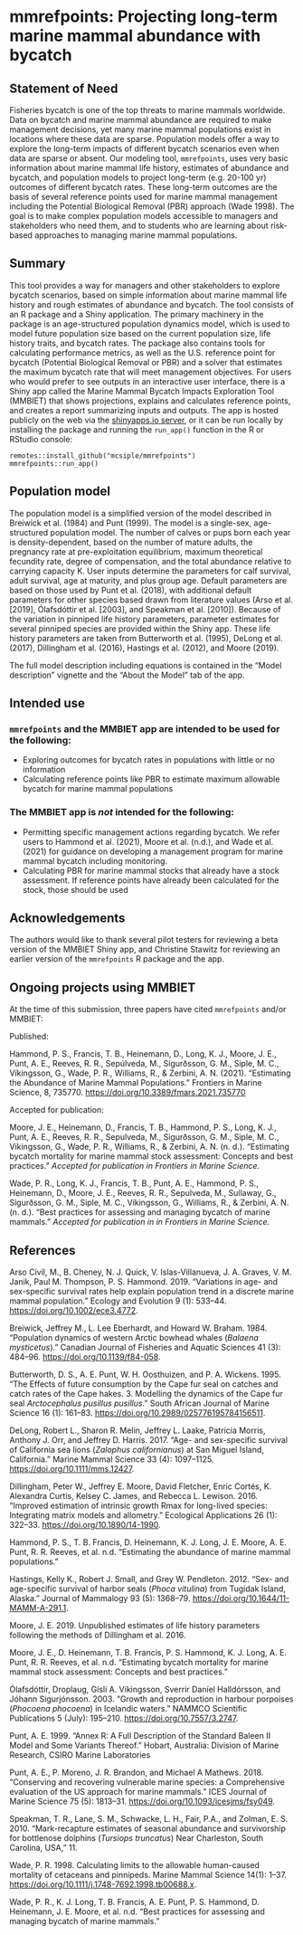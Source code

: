 # mmrefpoints: Projecting long-term marine mammal abundance with bycatch

## Statement of Need
Fisheries bycatch is one of the top threats to marine mammals worldwide. Data on bycatch and marine mammal abundance are required to make management decisions, yet many marine mammal populations exist in locations where these data are sparse. Population models offer a way to explore the long-term impacts of different bycatch scenarios even when data are sparse or absent. Our modeling tool, `mmrefpoints`, uses very basic information about marine mammal life history, estimates of abundance and bycatch, and population models to project long-term (e.g. 20-100 yr) outcomes of different bycatch rates. These long-term outcomes are the basis of several reference points used for marine mammal management including the Potential Biological Removal (PBR) approach (Wade 1998). The goal is to make complex population models accessible to managers and stakeholders who need them, and to students who are learning about risk-based approaches to managing marine mammal populations.

## Summary
This tool provides a way for managers and other stakeholders to explore bycatch scenarios, based on simple information about marine mammal life history and rough estimates of abundance and bycatch. The tool consists of an R package and a Shiny application. The primary machinery in the package is an age-structured population dynamics model, which is used to model future population size based on the current population size, life history traits, and bycatch rates. The package also contains tools for calculating performance metrics, as well as the U.S. reference point for bycatch (Potential Biological Removal or PBR) and a solver that estimates the maximum bycatch rate that will meet management objectives. For users who would prefer to see outputs in an interactive user interface, there is a Shiny app called the Marine Mammal Bycatch Impacts Exploration Tool (MMBIET) that shows projections, explains and calculates reference points, and creates a report summarizing inputs and outputs. The app is hosted publicly on the web via the [shinyapps.io server](https://msiple.shinyapps.io/mmrefpoints/), or it can be run locally by installing the package and running the `run_app()` function in the R or RStudio console:

```{r}
remotes::install_github("mcsiple/mmrefpoints")
mmrefpoints::run_app()
```

## Population model
The population model is a simplified version of the model described in Breiwick et al. (1984) and Punt (1999). The model is a single-sex, age-structured population model. The number of calves or pups born each year is density-dependent, based on the number of mature adults, the pregnancy rate at pre-exploitation equilibrium, maximum theoretical fecundity rate, degree of compensation, and the total abundance relative to carrying capacity K. 
User inputs determine the parameters for calf survival, adult survival, age at maturity, and plus group age. Default parameters are based on those used by Punt et al. (2018), with additional default parameters for other species based drawn from literature values (Arso et al. [2019], Ólafsdóttir et al. [2003], and Speakman et al. [2010]).  Because of the variation in pinniped life history parameters, parameter estimates for several pinniped species are provided within the Shiny app. These life history parameters are taken from Butterworth et al. (1995), DeLong et al. (2017), Dillingham et al. (2016), Hastings et al. (2012), and Moore (2019).

The full model description including equations is contained in the “Model description” vignette and the “About the Model” tab of the app.

## Intended use
### `mmrefpoints` and the MMBIET app are intended to be used for the following:

* Exploring outcomes for bycatch rates in populations with little or no information
* Calculating reference points like PBR to estimate maximum allowable bycatch for marine mammal populations

### The MMBIET app is *not* intended for the following:

* Permitting specific management actions regarding bycatch. We refer users to Hammond et al. (2021), Moore et al. (n.d.), and Wade et al. (2021) for guidance on developing a management program for marine mammal bycatch including monitoring.
* Calculating PBR for marine mammal stocks that already have a stock assessment. If reference points have already been calculated for the stock, those should be used

## Acknowledgements
The authors would like to thank several pilot testers for reviewing a beta version of the MMBIET Shiny app, and Christine Stawitz for reviewing an earlier version of the `mmrefpoints` R package and the app.

## Ongoing projects using MMBIET
At the time of this submission, three papers have cited `mmrefpoints` and/or MMBIET:

Published:

Hammond, P. S., Francis, T. B., Heinemann, D., Long, K. J., Moore, J. E., Punt, A. E., Reeves, R. R., Sepúlveda, M., Sigurðsson, G. M., Siple, M. C., Víkingsson, G., Wade, P. R., Williams, R., & Zerbini, A. N. (2021). “Estimating the Abundance of Marine Mammal Populations.” Frontiers in Marine Science, 8, 735770. https://doi.org/10.3389/fmars.2021.735770

Accepted for publication:

Moore, J. E., Heinemann, D., Francis, T. B., Hammond, P. S., Long, K. J., Punt, A. E., Reeves, R. R., Sepulveda, M., Sigurðsson, G. M., Siple, M. C., Vikingsson, G., Wade, P. R., Williams, R., & Zerbini, A. N. (n. d.). “Estimating bycatch mortality for marine mammal stock assessment: Concepts and best practices.” *Accepted for publication in Frontiers in Marine Science.*

Wade, P. R., Long, K. J., Francis, T. B., Punt, A. E., Hammond, P. S., Heinemann, D., Moore, J. E., Reeves, R. R., Sepulveda, M., Sullaway, G., Sigurðsson, G. M., Siple, M. C., Vikingsson, G., Williams, R., & Zerbini, A. N. (n. d.). “Best practices for assessing and managing bycatch of marine mammals.” *Accepted for publication in in Frontiers in Marine Science.*

## References

Arso Civil, M., B. Cheney, N. J. Quick, V. Islas-Villanueva, J. A. Graves, V. M. Janik, Paul M. Thompson, P. S. Hammond. 2019. “Variations in age- and sex-specific survival rates help explain population trend in a discrete marine mammal population.” Ecology and Evolution 9 (1): 533–44. https://doi.org/10.1002/ece3.4772.

Breiwick, Jeffrey M., L. Lee Eberhardt, and Howard W. Braham. 1984. “Population dynamics of western Arctic bowhead whales (*Balaena mysticetus*).” Canadian Journal of Fisheries and Aquatic Sciences 41 (3): 484–96. https://doi.org/10.1139/f84-058.

Butterworth, D. S., A. E. Punt, W. H. Oosthuizen, and P. A. Wickens. 1995. “The Effects of future consumption by the Cape fur seal on catches and catch rates of the Cape hakes. 3. Modelling the dynamics of the Cape fur seal *Arctocephalus pusillus pusillus*.” South African Journal of Marine Science 16 (1): 161–83. https://doi.org/10.2989/025776195784156511.

DeLong, Robert L., Sharon R. Melin, Jeffrey L. Laake, Patricia Morris, Anthony J. Orr, and Jeffrey D. Harris. 2017. “Age- and sex-specific survival of California sea lions (*Zalophus californianus*) at San Miguel Island, California.” Marine Mammal Science 33 (4): 1097–1125. https://doi.org/10.1111/mms.12427.

Dillingham, Peter W., Jeffrey E. Moore, David Fletcher, Enric Cortés, K. Alexandra Curtis, Kelsey C. James, and Rebecca L. Lewison. 2016. “Improved estimation of intrinsic growth Rmax for long-lived species: Integrating matrix models and allometry.” Ecological Applications 26 (1): 322–33. https://doi.org/10.1890/14-1990.

Hammond, P. S., T. B. Francis, D. Heinemann, K. J. Long, J. E. Moore, A. E. Punt, R. R. Reeves, et al. n.d. “Estimating the abundance of marine mammal populations.”

Hastings, Kelly K., Robert J. Small, and Grey W. Pendleton. 2012. “Sex- and age-specific survival of harbor seals (*Phoca vitulina*) from Tugidak Island, Alaska.” Journal of Mammalogy 93 (5): 1368–79. https://doi.org/10.1644/11-MAMM-A-291.1.

Moore, J. E. 2019. Unpublished estimates of life history parameters following the methods of Dillingham et al. 2016.

Moore, J. E., D. Heinemann, T. B. Francis, P. S. Hammond, K. J. Long, A. E. Punt, R. R. Reeves, et al. n.d. “Estimating bycatch mortality for marine mammal stock assessment: Concepts and best practices.”

Ólafsdóttir, Droplaug, Gísli A. Víkingsson, Sverrir Daníel Halldórsson, and Jóhann Sigurjónsson. 2003. “Growth and reproduction in harbour porpoises (*Phocoena phocoena*) in Icelandic waters.” NAMMCO Scientific Publications 5 (July): 195–210. https://doi.org/10.7557/3.2747.

Punt, A. E. 1999. “Annex R: A Full Description of the Standard Baleen II Model and Some Variants Thereof.” Hobart, Australia: Division of Marine Research, CSIRO Marine Laboratories 

Punt, A. E., P. Moreno, J. R. Brandon, and Michael A Mathews. 2018. “Conserving and recovering vulnerable marine species: a Comprehensive evaluation of the US approach for marine mammals.” ICES Journal of Marine Science 75 (5): 1813–31. https://doi.org/10.1093/icesjms/fsy049.

Speakman, T. R., Lane, S. M., Schwacke, L. H., Fair, P.A., and Zolman, E. S. 2010. “Mark-recapture estimates of seasonal abundance and survivorship for bottlenose dolphins (*Tursiops truncatus*) Near Charleston, South Carolina, USA,” 11.

Wade, P. R. 1998. Calculating limits to the allowable human-caused mortality of cetaceans and pinnipeds. Marine Mammal Science 14(1): 1–37. https://doi.org/10.1111/j.1748-7692.1998.tb00688.x.

Wade, P. R., K. J. Long, T. B. Francis, A. E. Punt, P. S. Hammond, D. Heinemann, J. E. Moore, et al. n.d. “Best practices for assessing and managing bycatch of marine mammals.”

